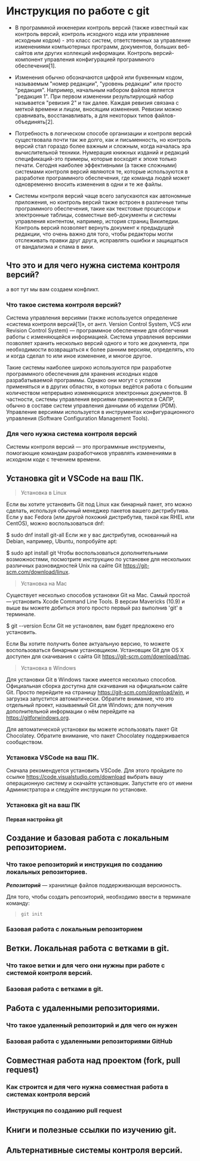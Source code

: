 # Инструкция по работе с git

* В программной инженерии контроль версий (также известный как контроль версий, контроль исходного кода или управление исходным кодом) - это класс систем, ответственных за управление изменениями компьютерных программ, документов, больших веб-сайтов или других коллекций информации. Контроль версий-компонент управления конфигурацией программного обеспечения[1].

* Изменения обычно обозначаются цифрой или буквенным кодом, называемым "номер редакции", "уровень редакции" или просто "редакция". Например, начальным набором файлов является "редакция 1". При первом изменении результирующий набор называется "ревизия 2" и так далее. Каждая ревизия связана с меткой времени и лицом, вносящим изменения. Ревизии можно сравнивать, восстанавливать, а для некоторых типов файлов-объединять[2].

* Потребность в логическом способе организации и контроля версий существовала почти так же долго, как и письменность, но контроль версий стал гораздо более важным и сложным, когда началась эра вычислительной техники. Нумерация книжных изданий и редакций спецификаций-это примеры, которые восходят к эпохе только печати. Сегодня наиболее эффективными (а также сложными) системами контроля версий являются те, которые используются в разработке программного обеспечения, где команда людей может одновременно вносить изменения в одни и те же файлы.

* Системы контроля версий чаще всего запускаются как автономные приложения, но контроль версий также встроен в различные типы программного обеспечения, такие как текстовые процессоры и электронные таблицы, совместные веб-документы и системы управления контентом, например, история страниц Википедии. Контроль версий позволяет вернуть документ к предыдущей редакции, что очень важно для того, чтобы редакторы могли отслеживать правки друг друга, исправлять ошибки и защищаться от вандализма и спама в вики.

## Что это и для чего нужна система контроля версий?
а вот тут мы вам создаем конфликт.
### Что такое система контроля версий?

Система управления версиями (также используется определение «система контроля версий[1]», от англ. Version Control System, VCS или Revision Control System) — программное обеспечение для облегчения работы с изменяющейся информацией. Система управления версиями позволяет хранить несколько версий одного и того же документа, при необходимости возвращаться к более ранним версиям, определять, кто и когда сделал то или иное изменение, и многое другое.

Такие системы наиболее широко используются при разработке программного обеспечения для хранения исходных кодов разрабатываемой программы. Однако они могут с успехом применяться и в других областях, в которых ведётся работа с большим количеством непрерывно изменяющихся электронных документов. В частности, системы управления версиями применяются в САПР, обычно в составе систем управления данными об изделии (PDM). Управление версиями используется в инструментах конфигурационного управления (Software Configuration Management Tools).

### Для чего нужна система контроля версий

Системы контроля версий — это программные инструменты, помогающие командам разработчиков управлять изменениями в исходном коде с течением времени.

## Установка git и VSCode на ваш ПК.

> Установка в Linux

Если вы хотите установить Git под Linux как бинарный пакет, это можно сделать, используя обычный менеджер пакетов вашего дистрибутива. Если у вас Fedora (или другой похожий дистрибутив, такой как RHEL или CentOS), можно воспользоваться dnf:

$ sudo dnf install git-all
Если же у вас дистрибутив, основанный на Debian, например, Ubuntu, попробуйте apt:

$ sudo apt install git
Чтобы воспользоваться дополнительными возможностями, посмотрите инструкцию по установке для нескольких различных разновидностей Unix на сайте Git https://git-scm.com/download/linux.

> Установка на Mac

Существует несколько способов установки Git на Mac. Самый простой — установить Xcode Command Line Tools. В версии Mavericks (10.9) и выше вы можете добиться этого просто первый раз выполнив 'git' в терминале.

$ git --version
Если Git не установлен, вам будет предложено его установить.

Если Вы хотите получить более актуальную версию, то можете воспользоваться бинарным установщиком. Установщик Git для OS X доступен для скачивания с сайта Git https://git-scm.com/download/mac.

>Установка в Windows

Для установки Git в Windows также имеется несколько способов. Официальная сборка доступна для скачивания на официальном сайте Git. Просто перейдите на страницу https://git-scm.com/download/win, и загрузка запустится автоматически. Обратите внимание, что это отдельный проект, называемый Git для Windows; для получения дополнительной информации о нём перейдите на https://gitforwindows.org.

Для автоматической установки вы можете использовать пакет Git Chocolatey. Обратите внимание, что пакет Chocolatey поддерживается сообществом.

### Установка VSCode на ваш ПК.
Сначала рекомендуется установить VSCode.
Для этого пройдите по ссылке https://code.visualstudio.com/download
выбрать вашу операционную систему и скачайте установщик.
Запустите его от имени Администратора и следуйте инструкции по установке.


### Установка git на ваш ПК

#### Первая настройка git

## Создание и базовая работа с локальным репозиторием.

### Что такое репозиторий и инструкция по созданию локальных репозиториев.
***Репозиторий***  — хранилище файлов поддерживающая версионость.

Для того, чтобы создать репозиторий, необходимо ввести в терминале команду:

> ` git init `

### Базовая работа с локальным репозиторием

## Ветки. Локальная работа с ветками в git.

### Что такое ветки и для чего они нужны при работе с системой контроля версий.

### Базовая работа с ветками в git.

## Работа с удаленными репозиториями.

### Что такое удаленный репозиторий и для чего он нужен

### Базовая работа с удаленными репозиториями GitHub

## Совместная работа над проектом (fork, pull request)

### Как строится и для чего нужна совместная работа в системах контроля версий

### Инструкция по созданию pull request

## Книги и полезные ссылки по изучению git.

## Альтернативные системы контроля версий.
